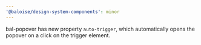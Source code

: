```yaml
---
'@baloise/design-system-components': minor
---
```


bal-popover has new property `auto-trigger`, which automatically opens the popover on a click on the trigger element.
